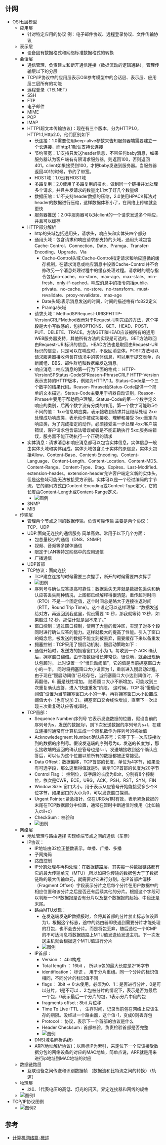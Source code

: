 ## 计网
* OSI七层模型
	* 应用层
		* 针对特定应用的协议 例：电子邮件协议、远程登录协议、文件传输协议
	* 表示层
		* 设备固有数据格式和网络标准数据格式的转换 
	* 会话层
		* 通信管理，负责建立和断开通信连接（数据流动的逻辑通路），管理传输层以下的分层 
		* TCP/IP协议中的应用层表示OSI参考模型中的会话层、表示层、应用层三层所有的功能
		* 远程登录（TELNET）
		* SSH
		* FTP
		* 电子邮件
		* MIME
		* POP
		* IMAP
		* HTTP(超文本传输协议)：现在有三个版本，分为HTTP1.0，HTTP1.1,Http2.0，他们区别如下
			* 长连接：1.0需要使用keep-alive参数来告知服务器端需要建立一个长连接，而http1.1默认支持长连接
			* 节约带宽：1.1支持只发送header信息，不带任何baby消息，如果服务器认为客户端有有限请求服务器，则返回100，否则返回401。client如果接受到100，才把baby发送到服务器。当服务器返回401的时候，节约了带宽。
			* HOST域：1.0没有HOST域
			* 多路复用：2.0使用了多路复用的技术，做到同一个链接并发处理多个请求，并且并发请求的数量比1.1大了好几个数量级
			* 数据压缩：1.1不支持header数据的压缩，2.0使用HPACK算法对header的数据进行压缩，这样数据体积小了，在网络上传输就会更快
			* 服务器推送：2.0中服务器可以对client的一个请求发送多个响应，并且可以缓存
		* HTTP部分解析
			* http的头域包括通用头，请求头，响应头和实体头四个部分
			* 通用头域：包含请求和响应请求都支持的头域，通用头域包含Cache-Control、Connection、Date、Pramga、Transfer-Encoding、Upgrade、Via
				* Cache-Control头域:Cache-Control指定请求和响应遵循的缓存机制。在请求消息或响应消息中设置Cache-Control并不会修改另一个消息处理过程中的缓存处理过程。请求时的缓存指令包括no-cache、no-store、max-age、max-stale、min-fresh、only-if-cached，响应消息中的指令包括public、private、no-cache、no-store、no-transform、must-revalidate、proxy-revalidate、max-age
				* Date头域:表示消息发送的时间，时间的描述格有rfc822定义
				* Pramga头域
			* 请求头域：MethodSPRequest-URISPHTTP-VersionCRLFMethod表示对于Request-URI完成的方法，这个字段是大小写敏感的，包括OPTIONS、GET、HEAD、POST、PUT、DELETE、TRACE。方法GET和HEAD应该被所有的通用WEB服务器支持，其他所有方法的实现是可选的。GET方法取回由Request-URI标识的信息。HEAD方法也是取回由Request-URI标识的信息，只是可以在响应时，不返回消息体。POST方法可以请求服务器接收包含在请求中的实体信息，可以用于提交表单，向新闻组、BBS、邮件群组和数据库发送消息。
			* 响应消息：响应消息的第一行为下面的格式：
				HTTP-VersionSPStatus-CodeSPReason-PhraseCRLF
				HTTP-Version表示支持的HTTP版本，例如为HTTP/1.1。Status-Code是一个三个数字的结果代码。Reason-Phrase给Status-Code提供一个简单的文本描述。Status-Code主要用于机器自动识别，Reason-Phrase主要用于帮助用户理解。Status-Code的第一个数字定义响应的类别，后两个数字没有分类的作用。第一个数字可能取5个不同的值：
				1xx:信息响应类，表示接收到请求并且继续处理
				2xx:处理成功响应类，表示动作被成功接收、理解和接受
				3xx:重定向响应类，为了完成指定的动作，必须接受进一步处理
				4xx:客户端错误，客户请求包含语法错误或者是不能正确执行
				5xx:服务端错误，服务器不能正确执行一个正确的请求
		* 实体消息：请求消息和响应消息都可以包含实体信息，实体信息一般由实体头域和实体组成。实体头域包含关于实体的原信息，实体头包括Allow、Content-Base、Content-Encoding、Content-Language、Content-Length、Content-Location、Content-MD5、Content-Range、Content-Type、Etag、Expires、Last-Modified、extension-header。extension-header允许客户端定义新的实体头，但是这些域可能无法被接受方识别。实体可以是一个经过编码的字节流，它的编码方式由Content-Encoding或Content-Type定义，它的长度由Content-Length或Content-Range定义。
			* ![图例](https://upload-images.jianshu.io/upload_images/310976-40f0e13165a53469.png?imageMogr2/auto-orient/) 
		* SNMP
		* MIB 
	* 传输层
		* 管理两个节点之间的数据传输。负责可靠传输 主要是两个协议： TCP、UDP
		* UDP:面向无连接的通信服务 简单高效。常用于以下几个方面：
			* 包总量较少的通信（DNS、SNMP）
			* 视频、音频等多媒体通信
			* 限定于LAN等特定网络中的应用通信
			* 广播通信
		* UDP首部
		* TCP协议：面向连接
			* TCP建立连接的时候需要三次握手，断开的时候需要四次挥手
			* ![图例](https://upload-images.jianshu.io/upload_images/1293297-15fd6d0a3851bbc6.png?imageMogr2/auto-orient/)  
			* 序列号与确认应答提高可靠性：数据丢失无非就是数据包丢失和确认应答丢失两种情况，上图都已经解释得很清楚。重传超时时间（RTO）不是一个固定值，这个时间总是略大于连接往返时间（RTT，Round Trip Time）。这个设定可以这样理解：“数据发送给对方，再返回到我这里，假设需要 10 秒，那我就等待 12秒，如果超过 12 秒，那估计就是回不来了。”
			* 窗口控制：通过窗口控制，使用了大量的缓冲区，实现了对多个段同时进行确认应答的能力。这样就极大的提高了性能。引入了窗口的概念后，被发送的数据不能立刻被丢弃，需要缓存下来以备重发
			* 拥塞控制：TCP采用了慢启动机制、慢启动策略如下：
			* 通信开始时，发送方的拥塞窗口大小为 1。每收到一个 ACK 确认后，拥塞窗口翻倍。由于指数级增长非常快，很快地，就会出现确认包超时。
		此时设置一个“慢启动阈值”，它的值是当前拥塞窗口大小的一半。
		同时将拥塞窗口大小设置为 1，重新进入慢启动过程。
		由于现在“慢启动阈值”已经存在，当拥塞窗口大小达到阈值时，不再翻倍，6. 而是线性增加。
		随着窗口大小不断增加，可能收到三次重复确认应答，进入“快速重发”阶段。
		这时候，TCP 将“慢启动阈值”设置为当前拥塞窗口大小的一半，再将拥塞窗口大小设置成阈值大小（也有说加 3）。拥塞窗口又会线性增加，直至下一次出现三次重复确认应答或超时。
		* TCP首部：
			* Sequence Number:序列号 它表示发送数据的位置，假设当前的序列号为s，发送的数据为l，则下次发送数据的序列号为s+l，在建立连接时通常有计算机生成一个随机数作为序列号的初始值
			* Acknowledegment Number:确认应答号：它等于下一次应该接收到的数据的序列号。假设发送端的序列号为s，发送的长度为l，那么接收端的返回的确认应答号也是s+l。发送端接收到这个确认应答后，可以认为这个位置以前所有的数据都被正常接受。
			* Data Offest：数据偏移，TCP首部的长度，单位为4字节，如果没有可选字段，那么这里得值就是5，表示TCP首部的长度为20字节
			* Control Flag ： 控制位，该字段的长度为8bit，分别有8个控制位，依次是CWR，ECE，URG，ACK，PSH，RST，SYN，FIN
			* Window Size: 窗口大小，用于表示从应答号开始能接受多少个8位字节，如果窗口的大小为0，可以发送窗口探测。
			* Urgent Pointer:紧急指针，仅在URG为1时有效，表示紧急数据的末尾在TCP数据部分中位置，通常在暂时中断通信时使用（比如输入ctil+c）
			* CheckSum：校验和
			* ![图例](https://upload-images.jianshu.io/upload_images/1293297-4b431d9bbec84060.png?imageMogr2/auto-orient/) 
	* 网络层
		* 地址管理与路由选择 实现终端节点之间的通信（车票）
		* IP协议：
			* IP地址由32位正整数表示。单播、广播、多播
			* 子网掩码
			* 路由控制
			* IP分割处理与再构处理：在数据链路层，其实每一种数据链路都有它的最大传输单元（MTU）,所以如果你传输的数据包大于了数据链路的最大传输单元，就需要对它进行分割。在IP首部片偏移（Fragment Offset）字段表示分片之后每个分片在用户数据中的相应位置和该分片之后是否还有后续其他的分片。根据这个字段可以判断一个IP数据报是否有分片以及整个数据报的起始、中段还是末尾。
			* 路由MTU发现：
				* 在发送端发送IP数据报时，会将其首部的分片禁止标志位设置为1，根据这个标志，途中的路由器即使遇到需要分片才能处理的打包，也不会去分片。而是将包丢弃，随后通过一个ICMP的不可达消息将数据链路上MTU值发送给发送主机。下一次发送主机就会根据这个MTU值进行分片 
				* ![图例](https://upload-images.jianshu.io/upload_images/1293297-9ed13ba86096b37d.png?imageMogr2/auto-orient/)  
			* IP首部：
				* Version ： 4bit构成
				* Total length ： 16bit ， 所以ip包的最大长度是2^16字节
				* identification： 标识 ， 用于分片重组。同一个分片的标识值相同，不同分片的标识值不同
				* flags： 3bit -> 0:未使用，必须为0、1：是否进行分片，0是可以分片，1是不可以 、2:包被分片的情况下，表示是否为最后一个包，0表示最后一个分片的包，1表示分片中段的包
				* fragments offset : 8bit 片位移
				* Time To Live :TTL ， 生存时间，记录当前包在网络上应该生存的期限。没经过一个路由器，这个值-1，变成0则丢弃包
				* Protocol： 协议，表示下一个首部的协议是什么
				* Header Checksum : 首部校验，负责检验首部是否完整
				* ![图例](https://upload-images.jianshu.io/upload_images/1293297-8686fdb93258cf18.png?imageMogr2/auto-orient/)
			* DNS(域名解析系统)
			* ARP(地址解析协议)：以目标IP为索引，来定位下一个应该接受数据分包的网络设备的对应的MAC地址，简单点说，ARP就是用来进行ip地址到MAC地址的对应 
	* 数据链路层
		* 互联设备之间传送和识别数据帧 （数据流和比特流之间的转换）（轨道）
	* 物理层
		* 以0、1代表电压的高低、灯光的闪灭。界定连接器和网线的规格
	* ![图例1](https://upload-images.jianshu.io/upload_images/1293297-f7537523addf6afb.png?imageMogr2/auto-orient/)
* TCP/IP协议图例
	* ![图例2](https://upload-images.jianshu.io/upload_images/1293297-8d257b0c94af01a0.png?imageMogr2/auto-orient/)
	
## 参考
* [计算机网络篇-概述](https://www.jianshu.com/p/b4250ba3ef12)